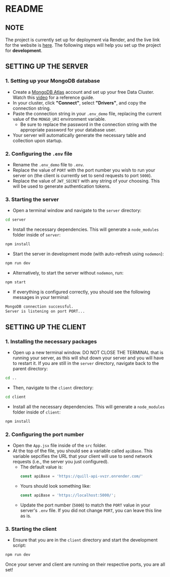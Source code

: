 # README

## NOTE
The project is currently set up for deployment via Render, and the live link for the website is [here](https://quill-hn0c.onrender.com/). The following steps will help you set up the project for **development**.

## SETTING UP THE SERVER

### 1. Setting up your MongoDB database
- Create a [MongoDB Atlas](https://www.mongodb.com/lp/cloud/atlas/try4-reg?utm_source=bing&utm_campaign=search_bs_pl_evergreen_atlas_core_prosp-brand_gic-null_amers-us_ps-all_desktop_eng_lead&utm_term=mongodb%20cloud%20atlas&utm_medium=cpc_paid_search&utm_ad=e&utm_ad_campaign_id=415204521&adgroup=1207264237113872&msclkid=6b56f5b5e83e1bdbdc00923c3d1d5b67) account and set up your free Data Cluster. Watch this [video](https://youtu.be/VkXvVOb99g0?feature=shared) for a reference guide.
- In your cluster, click **"Connect"**, select **"Drivers"**, and copy the connection string.
- Paste the connection string in your `.env_demo` file, replacing the current value of the `MONGO_URI` environment variable.
  - Be sure to replace the password in the connection string with the appropriate password for your database user.
- Your server will automatically generate the necessary table and collection upon startup.

### 2. Configuring the `.env` file
- Rename the `.env_demo` file to `.env`.
- Replace the value of `PORT` with the port number you wish to run your server on (the client is currently set to send requests to port `5000`).
- Replace the value of `JWT_SECRET` with any string of your choosing. This will be used to generate authentication tokens.

### 3. Starting the server
- Open a terminal window and navigate to the `server` directory:
```bash
cd server
```
- Install the necessary dependencies. This will generate a `node_modules` folder inside of `server`:
```bash
npm install
```
- Start the server in development mode (with auto-refresh using `nodemon`):
```bash
npm run dev
```
- Alternatively, to start the server without `nodemon`, run:
```bash
npm start
```
- If everything is configured correctly, you should see the following messages in your terminal:
```bash
MongoDB connection successful.
Server is listening on port PORT...
```

## SETTING UP THE CLIENT

### 1. Installing the necessary packages
- Open up a new terminal window. DO NOT CLOSE THE TERMINAL that is running your server, as this will shut down your server and you will have to restart it. If you are still in the `server` directory, navigate back to the parent directory:
```bash
cd ..
```
- Then, navigate to the `client` directory:
```bash
cd client
```
- Install all the necessary dependencies. This will generate a `node_modules` folder inside of `client`:
```bash
npm install
```

### 2. Configuring the port number
- Open the `App.jsx` file inside of the `src` folder.
- At the top of the file, you should see a variable called `apiBase`. This variable sepcifies the URL that your client will use to send network requests (i.e., the server you just configured).
  - The default value is:
    ```javascript
    const apiBase = 'https://quill-api-vvzr.onrender.com/'
    ```
  - Yours should look something like:
    ```javascript
    const apiBase = 'https://localhost:5000/';
  - Update the port number (`5000`) to match the `PORT` value in your server's `.env` file. If you did not change `PORT`, you can leave this line as is.

 ### 3. Starting the client
 - Ensure that you are in the `client` directory and start the development script:
```bash
npm run dev
```

Once your server and client are running on their respective ports, you are all set!
